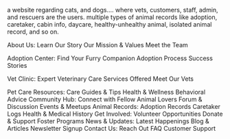 a website regarding cats, and dogs.... where vets, customers, staff, admin, and rescuers are the users. multiple types of animal records like adoption, caretaker, cabin info, daycare, healthy-unhealthy animal, isolated animal record, and so on.

About Us:
Learn Our Story
Our Mission & Values
Meet the Team

Adoption Center:
Find Your Furry Companion
Adoption Process
Success Stories

Vet Clinic:
Expert Veterinary Care
Services Offered
Meet Our Vets

Pet Care Resources:
Care Guides & Tips
Health & Wellness
Behavioral Advice
Community Hub:
Connect with Fellow Animal Lovers
Forum & Discussion
Events & Meetups
Animal Records:
Adoption Records
Caretaker Logs
Health & Medical History
Get Involved:
Volunteer Opportunities
Donate & Support
Foster Programs
News & Updates:
Latest Happenings
Blog & Articles
Newsletter Signup
Contact Us:
Reach Out
FAQ
Customer Support
